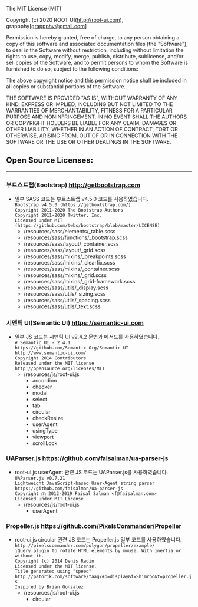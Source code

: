 The MIT License (MIT)

Copyright (c) 2020 ROOT UI(http://root-ui.com), grappphy[grappphy@gmail.com]

Permission is hereby granted, free of charge, to any person obtaining a copy
of this software and associated documentation files (the "Software"), to deal
in the Software without restriction, including without limitation the rights
to use, copy, modify, merge, publish, distribute, sublicense, and/or sell
copies of the Software, and to permit persons to whom the Software is
furnished to do so, subject to the following conditions:

The above copyright notice and this permission notice shall be included in
all copies or substantial portions of the Software.

THE SOFTWARE IS PROVIDED "AS IS", WITHOUT WARRANTY OF ANY KIND, EXPRESS OR
IMPLIED, INCLUDING BUT NOT LIMITED TO THE WARRANTIES OF MERCHANTABILITY,
FITNESS FOR A PARTICULAR PURPOSE AND NONINFRINGEMENT. IN NO EVENT SHALL THE
AUTHORS OR COPYRIGHT HOLDERS BE LIABLE FOR ANY CLAIM, DAMAGES OR OTHER
LIABILITY, WHETHER IN AN ACTION OF CONTRACT, TORT OR OTHERWISE, ARISING FROM,
OUT OF OR IN CONNECTION WITH THE SOFTWARE OR THE USE OR OTHER DEALINGS IN
THE SOFTWARE.


## Open Source Licenses:
---

### 부트스트랩(Bootstrap) http://getbootstrap.com
- 일부 SASS 코드는 부트스트랩 v4.5.0 코드를 사용하였습니다.  
`Bootstrap v4.5.0 (https://getbootstrap.com/)`  
`Copyright 2011-2020 The Bootstrap Authors`  
`Copyright 2011-2020 Twitter, Inc.`  
`Licensed under MIT (https://github.com/twbs/bootstrap/blob/master/LICENSE)`  
  - /resources/sass/elements/_table.scss
  - /resources/sass/functions/_bootstrap.scss
  - /resources/sass/layout/_container.scss
  - /resources/sass/layout/_grid.scss
  - /resources/sass/mixins/_breakpoints.scss
  - /resources/sass/mixins/_clearfix.scss
  - /resources/sass/mixins/_container.scss
  - /resources/sass/mixins/_grid.scss
  - /resources/sass/mixins/_grid-framework.scss
  - /resources/sass/utils/_display.scss
  - /resources/sass/utils/_sizing.scss
  - /resources/sass/utils/_spacing.scss
  - /resources/sass/utils/_text.scss


### 시맨틱 UI(Semantic UI) https://semantic-ui.com
- 일부 JS 코드는 시맨틱 UI v2.4.2 문법과 메서드를 사용하였습니다.  
`# Semantic UI - 2.4.1`  
`https://github.com/Semantic-Org/Semantic-UI`  
`http://www.semantic-ui.com/`  
`Copyright 2014 Contributors`  
`Released under the MIT license`  
`http://opensource.org/licenses/MIT`  
  - /resources/js/root-ui.js
    - accordion
    - checker
    - modal
    - select
    - tab
    - circular
    - checkResize
    - userAgent
    - usingType
    - viewport
    - scrollLock


### UAParser.js https://github.com/faisalman/ua-parser-js
- root-ui.js userAgent 관련 JS 코드는 UAParser.js를 사용하였습니다.  
`UAParser.js v0.7.21`  
`Lightweight JavaScript-based User-Agent string parser`  
`https://github.com/faisalman/ua-parser-js`  
`Copyright ⓒ 2012-2019 Faisal Salman <f@faisalman.com>`  
`Licensed under MIT License`  
  - /resources/js/root-ui.js
    - userAgent


### Propeller.js https://github.com/PixelsCommander/Propeller
- root-ui.js circular 관련 JS 코드는 Propeller.js 일부 코드를 사용하였습니다.  
`http://pixelscommander.com/polygon/propeller/example/`  
`jQuery plugin to rotate HTML elements by mouse. With inertia or without it.`  
`Copyright (c) 2014 Denis Radin`  
`Licensed under the MIT license.`  
`Title generated using "speed" http://patorjk.com/software/taag/#p=display&f=Shimrod&t=propeller.js`  
`Inspired by Brian Gonzalez`  
  - /resources/js/root-ui.js
    - circular